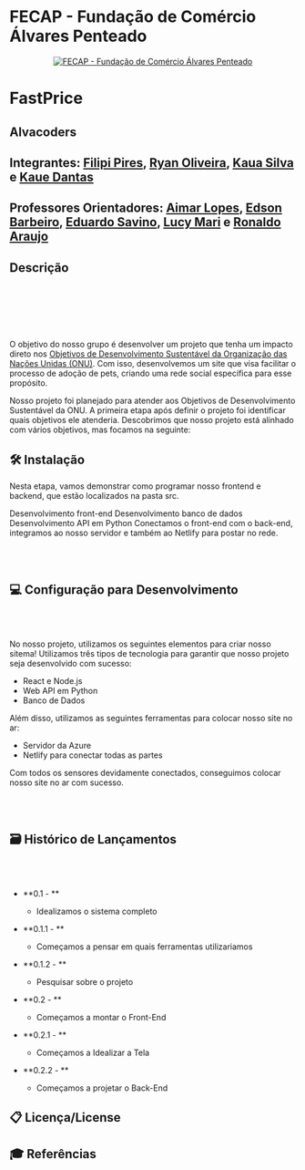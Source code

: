 # FECAP - Fundação de Comércio Álvares Penteado

<p align="center">
<a href= "https://www.fecap.br/"><img src="https://encrypted-tbn0.gstatic.com/images?q=tbn:ANd9GcRhZPrRa89Kma0ZZogxm0pi-tCn_TLKeHGVxywp-LXAFGR3B1DPouAJYHgKZGV0XTEf4AE&usqp=CAU" alt="FECAP - Fundação de Comércio Álvares Penteado" border="0"></a>
</p>

# FastPrice

## Alvacoders

## Integrantes: <a href="">Filipi Pires</a>, <a href="">Ryan Oliveira</a>, <a href="">Kaua Silva</a> e <a href="">Kaue Dantas</a>

## Professores Orientadores:  <a href="">Aimar Lopes</a>, <a href="">Edson Barbeiro</a>, <a href="">Eduardo Savino</a>, <a href="">Lucy Mari</a> e <a href="">Ronaldo Araujo</a>

## Descrição
<br><br>
<p align="center">
  <br><br>
 
O objetivo do nosso grupo é desenvolver um projeto que tenha um impacto direto nos <a href="https://brasil.un.org/pt-br/sdgs">Objetivos de Desenvolvimento Sustentável da Organização das Nações Unidas (ONU)</a>. Com isso, desenvolvemos um site que visa facilitar o processo de adoção de pets, criando uma rede social específica para esse propósito.

Nosso projeto foi planejado para atender aos Objetivos de Desenvolvimento Sustentável da ONU. A primeira etapa após definir o projeto foi identificar quais objetivos ele atenderia. Descobrimos que nosso projeto está alinhado com vários objetivos, mas focamos na seguinte:



## 🛠 Instalação

Nesta etapa, vamos demonstrar como programar nosso frontend e backend, que estão localizados na pasta src.

Desenvolvimento front-end 
Desenvolvimento banco de dados 
Desenvolvimento  API em Python
Conectamos o front-end com o back-end, integramos ao nosso servidor e também ao Netlify para postar no rede.

<br><br>
## 💻 Configuração para Desenvolvimento
<br><br>
<p align="center">
<!-- <img src="imagens/PROJETO.jpeg" alt="NOME DO JOGO" border="0"> -->
  
No nosso projeto, utilizamos os seguintes elementos para criar nosso sitema!
Utilizamos três tipos de tecnologia para garantir que nosso projeto seja desenvolvido com sucesso:

- React e Node.js
- Web API em Python
- Banco de Dados 

Além disso, utilizamos as seguintes ferramentas para colocar nosso site no ar:

- Servidor da Azure
- Netlify para conectar todas as partes

Com todos os sensores devidamente conectados, conseguimos colocar nosso site no ar com sucesso.
</p>

<br><br>
## 🗃 Histórico de Lançamentos
<br><br>
- **0.1 - **
  - Idealizamos o sistema completo

- **0.1.1 - **  
  - Começamos a pensar em quais ferramentas utilizariamos

- **0.1.2 - **
  - Pesquisar sobre o projeto  

- **0.2 - **
  - Começamos a montar o Front-End

- **0.2.1 - **  
  - Começamos a Idealizar a Tela

- **0.2.2 - **
  - Começamos a projetar o Back-End   

## 📋 Licença/License



## 🎓 Referências
